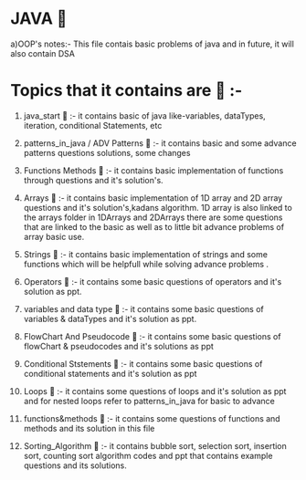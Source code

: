 # JAVA 🚱 
a)OOP's notes:- 
This file contais basic problems of java and in future, it will also contain DSA  

# Topics that it contains are  📧  :-

1) java_start 🦖 :- it contains basic of java like-variables, dataTypes, iteration, conditional Statements, etc

2) patterns_in_java / ADV Patterns 🦖 :- it contains basic and some advance patterns questions solutions, some changes

3) Functions Methods 🦖 :- it contains basic implementation of functions through questions and it's solution's.

4) Arrays 🦖 :- it contains basic implementation of 1D array and 2D array questions and it's solution's,kadans algorithm. 1D array is also linked to the arrays folder in 1DArrays and 2DArrays there are some questions that are linked to the basic as well as to little bit advance problems of array basic use.

5) Strings 🦖  :- it contains basic implementation of strings and some functions which will be helpfull while solving advance problems .

6) Operators 🦖 :-  it contains some basic questions of operators and it's solution as ppt.

7) variables and data type 🦖 :- it contains some basic questions of variables & dataTypes and it's solution as ppt.

8) FlowChart And Pseudocode  🦖 :- it contains some basic questions of flowChart & pseudocodes and it's solutions as ppt

9) Conditional Ststements 🦖 :- it contains some basic questions of conditional statements and it's solution as ppt

10) Loops 🦖 :-  it contains some questions of loops and  it's solution as ppt   and for nested loops refer to patterns_in_java for basic to advance

11) functions&methods 🦖 :-  it contains some questions of functions and methods and its solution in this file

12) Sorting_Algorithm 🦖 :- it contains bubble sort, selection sort, insertion sort, counting sort algorithm codes and ppt that contains example questions and its solutions.
